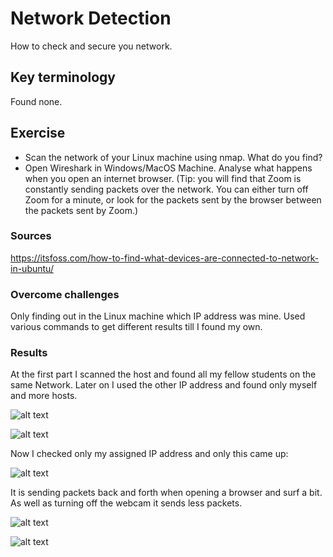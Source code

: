 # Network Detection
How to check and secure you network.

## Key terminology
Found none.

## Exercise
- Scan the network of your Linux machine using nmap. What do you find?
- Open Wireshark in Windows/MacOS Machine. Analyse what happens when you open an internet browser. (Tip: you will find that Zoom is constantly sending packets over the network. You can either turn off Zoom for a minute, or look for the packets sent by the browser between the packets sent by Zoom.)

### Sources
https://itsfoss.com/how-to-find-what-devices-are-connected-to-network-in-ubuntu/

### Overcome challenges
Only finding out in the Linux machine which IP address was mine. Used various commands to get different results till I found my own.

### Results
At the first part I scanned the host and found all my fellow students on the same Network. Later on I used the other IP address and found only myself and more hosts.

![alt text]()

![alt text]()

Now I checked only my assigned IP address and only this came up:

![alt text]()

It is sending packets back and forth when opening a browser and surf a bit. As well as turning off the webcam it sends less packets.

![alt text]()

![alt text]()